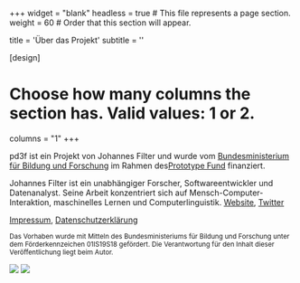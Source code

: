 +++
widget = "blank"
headless = true  # This file represents a page section.
weight = 60  # Order that this section will appear.

title = 'Über das Projekt'
subtitle = ''

[design]
  # Choose how many columns the section has. Valid values: 1 or 2.
  columns = "1"
+++


pd3f ist ein Projekt von Johannes Filter und wurde vom [Bundesministerium für Bildung und Forschung](https://www.bmbf.de/) im Rahmen des[Prototype Fund](https://prototypefund.de/) finanziert.

Johannes Filter ist ein unabhängiger Forscher, Softwareentwickler und Datenanalyst. Seine Arbeit konzentriert sich auf Mensch-Computer-Interaktion, maschinelles Lernen und Computerlinguistik. [Website](https://johannesfilter.com), [Twitter](https://twitter.com/fil_ter)

[Impressum](https://johannesfilter.com/impressum/), [Datenschutzerklärung](https://johannesfilter.com/privacy/)

<small>
Das Vorhaben wurde mit Mitteln des Bundesministeriums für Bildung und Forschung unter dem Förderkennzeichen 01IS19S18 gefördert. Die Verantwortung für den Inhalt dieser Veröffentlichung liegt beim Autor.
</small>

![](/media/logo-bmbf.svg)
![](/media/logo-ptf.svg)

